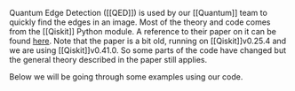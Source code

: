 Quantum Edge Detection ([[QED]]) is used by our [[Quantum]] team to quickly find the edges in an image. Most of the theory and code comes from the [[Qiskit]] Python module. A reference to their paper on it can be found [here](https://learn.qiskit.org/course/ch-applications/quantum-edge-detection).  Note that the paper is a bit old, running on [[Qiskit]]v0.25.4 and we are using [[Qiskit]]v0.41.0. So some parts of the code have changed but the general theory described in the paper still applies.

Below we will be going through some examples using our code.
